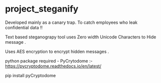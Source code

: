 # project_steganify
Developed mainly as a canary trap. To catch employees who leak confidential data !!

Text based steganograpy tool uses Zero width Unicode Characters to Hide message .

Uses AES encryption to encrypt hidden messages .

python package required - PyCrytodome :- https://pycryptodome.readthedocs.io/en/latest/

pip install pyCryptodome
